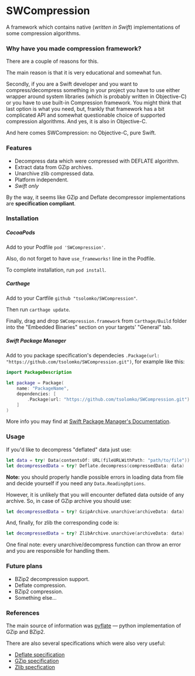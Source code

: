 # SWCompression
A framework which contains native (*written in Swift*)
implementations of some compression algorithms.

### Why have you made compression framework?
There are a couple of reasons for this.

The main reason is that it is very educational and somewhat fun.

Secondly, if you are a Swift developer and you want to compress/decompress something in your project
you have to use either wrapper around system libraries (which is probably written in Objective-C)
or you have to use built-in Compression framework.
You might think that last option is what you need, but, frankly
that framework has a bit complicated API and somewhat questionable choice of supported compression algorithms. And yes, it is also in Objective-C.

And here comes SWCompression: no Objective-C, pure Swift.

### Features
- Decompress data which were compressed with DEFLATE algorithm.
- Extract data from GZip archives.
- Unarchive zlib compressed data.
- Platform independent.
- _Swift only_

By the way, it seems like GZip and Deflate decompressor implementations are **specification compliant**.

### Installation

##### CocoaPods
Add to your Podfile `pod 'SWCompression'`.

Also, do not forget to have `use_frameworks!` line in the Podfile.

To complete installation, run `pod install`.

##### Carthage
Add to  your Cartfile `github "tsolomko/SWCompression"`.

Then run `carthage update`.

Finally, drag and drop `SWCompression.framework` from `Carthage/Build` folder into the "Embedded Binaries" section on your targets' "General" tab.

##### Swift Package Manager
Add to you package specification's dependecies `.Package(url: "https://github.com/tsolomko/SWCompression.git")`, for example like this:
```swift
import PackageDescription

let package = Package(
    name: "PackageName",
    dependencies: [
        .Package(url: "https://github.com/tsolomko/SWCompression.git")
    ]
)
```

More info you may find at [Swift Package Manager's Documentation](https://github.com/apple/swift-package-manager/tree/master/Documentation).

### Usage
If you'd like to decompress "deflated" data just use:
```swift
let data = try! Data(contentsOf: URL(fileURLWithPath: "path/to/file"))
let decompressedData = try? Deflate.decompress(compressedData: data)
```
**Note:** you should properly handle possible errors in loading data from file
and decide yourself if you need any `Data.ReadingOptions`.

However, it is unlikely that you will encounter deflated data outside of any archive.
So, in case of GZip archive you should use:
```swift
let decompressedData = try? GzipArchive.unarchive(archiveData: data)
```

And, finally, for zlib the corresponding code is:
```swift
let decompressedData = try? ZlibArchive.unarchive(archiveData: data)
```

One final note: every unarchive/decompress function can throw an error and
you are responsible for handling them.

### Future plans
- BZip2 decompression support.
- Deflate compression.
- BZip2 compression.
- Something else...

### References
The main source of information was [pyflate](http://www.paul.sladen.org/projects/pyflate/) —
python implementation of GZip and BZip2.

There are also several specifications which were also very useful:
- [Deflate specification](https://www.ietf.org/rfc/rfc1951.txt)
- [GZip specification](https://www.ietf.org/rfc/rfc1952.txt)
- [Zlib specfication](https://www.ietf.org/rfc/rfc1950.txt)
